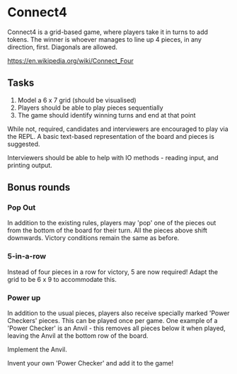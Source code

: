 # Connect4

Connect4 is a grid-based game, where players take it in turns to add
tokens. The winner is whoever manages to line up 4 pieces, in any
direction, first. Diagonals are allowed.

https://en.wikipedia.org/wiki/Connect_Four

## Tasks

1. Model a 6 x 7 grid (should be visualised)
2. Players should be able to play pieces sequentially
3. The game should identify winning turns and end at that point

While not, required, candidates and interviewers are encouraged to
play via the REPL. A basic text-based representation of the board and
pieces is suggested.

Interviewers should be able to help with IO methods - reading input,
and printing output.

## Bonus rounds

### Pop Out

In addition to the existing rules, players may 'pop' one of the pieces
out from the bottom of the board for their turn. All the pieces above
shift downwards. Victory conditions remain the same as before.

### 5-in-a-row

Instead of four pieces in a row for victory, 5 are now required! Adapt
the grid to be 6 x 9 to accommodate this.

### Power up

In addition to the usual pieces, players also receive specially marked
'Power Checkers' pieces. This can be played once per game. One example
of a 'Power Checker' is an Anvil - this removes all pieces below it
when played, leaving the Anvil at the bottom row of the board.

Implement the Anvil.

Invent your own 'Power Checker' and add it to the game!
